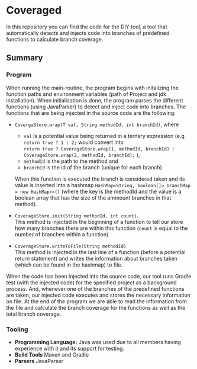 # Coveraged
In this repository you can find the code for the DIY tool, a tool that automatically detects and injects code into branches of predefined functions to calculate branch coverage.

## Summary

### Program
When running the main-routine, the program begins with initalizing the function paths and environment variables (path of Project and jdk installation). When initialization is done, the program parses the different functions (using JavaParser) to detect and inject code into branches. The functions that are being injected in the source code are the following:

* `CovergaStore.wrap(T val, String methodId, int branchId)`, where 
    * `val` is a potential value being returned in a ternary expression (e.g ```return true ? 1 : 2;``` would convert into  <br/> ```return true ? CoverageStore.wrap(1, methodId, branchId) : CoverageStore.wrap(2, methodId, branchId);``` ),
    * `methodId` is the path to the method and
    *  `branchId` is the id of the branch (unique for each branch) 

    When this function is executed the branch is considered taken and its value is inserted into a hashmap `HashMap<String, boolean[]> branchMap = new HashMap<>()` (where the key is the methodId and the value is a boolean array that has the size of the ammount branches in that method).

* `CoverageStore.init(String methodId, int count)`. <br/>
    This method is injected in the beginning of a function to tell our store how many branches there are within this function (`count` is equal to the number of branches within a function)

* `CoverageStore.writeToFile(String methodId)` <br/>
This method is injected in the last line of a function (before a potential return statement) and writes the information about branches taken (which can be found in the hashmap) to file.

When the code has been injected into the source code, our tool runs Gradle test (with the injected code) for the specified project as a background process. And, whenever one of the branches of the predefined functions are taken, our injected code executes and stores the necessary information on file. At the end of the program we are able to read the information from the file and calculate the branch coverage for the functions as well as the total branch coverage.

### Tooling

* **Programming Language:** Java was used due to all members having experience with it and its support for testing.
* **Build Tools** Maven and Gradle
* **Parsers** JavaParser
